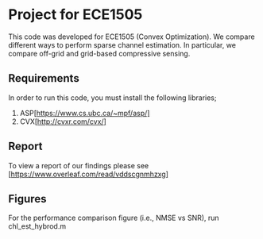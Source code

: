 # Project for ECE1505

This code was developed for ECE1505 (Convex Optimization). We compare different ways to perform sparse channel estimation. In particular, we compare off-grid and grid-based compressive sensing.

## Requirements

In order to run this code, you must install the following libraries;
1. ASP[https://www.cs.ubc.ca/~mpf/asp/]
2. CVX[http://cvxr.com/cvx/]


## Report

To view a report of our findings please see [https://www.overleaf.com/read/vddscgnmhzxg]

## Figures
For the performance comparison figure (i.e., NMSE vs SNR), run chl_est_hybrod.m
